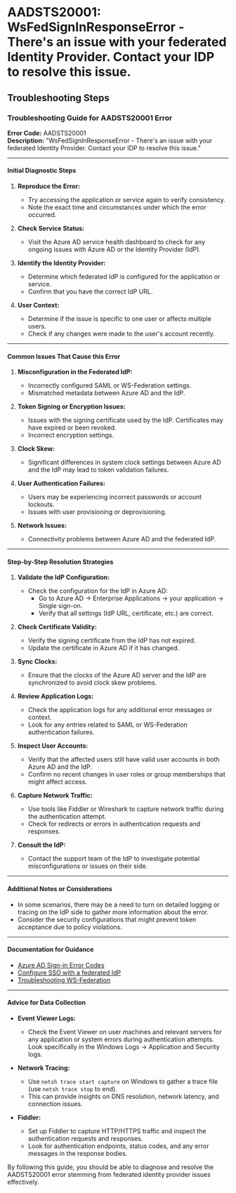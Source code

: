 
# AADSTS20001: WsFedSignInResponseError - There's an issue with your federated Identity Provider. Contact your IDP to resolve this issue.


## Troubleshooting Steps
### Troubleshooting Guide for AADSTS20001 Error

**Error Code:** AADSTS20001  
**Description:** "WsFedSignInResponseError - There's an issue with your federated Identity Provider. Contact your IDP to resolve this issue."

---

#### Initial Diagnostic Steps

1. **Reproduce the Error:**
   - Try accessing the application or service again to verify consistency.
   - Note the exact time and circumstances under which the error occurred.

2. **Check Service Status:**
   - Visit the Azure AD service health dashboard to check for any ongoing issues with Azure AD or the Identity Provider (IdP).

3. **Identify the Identity Provider:**
   - Determine which federated IdP is configured for the application or service.
   - Confirm that you have the correct IdP URL.

4. **User Context:**
   - Determine if the issue is specific to one user or affects multiple users.
   - Check if any changes were made to the user's account recently.

---

#### Common Issues That Cause this Error

1. **Misconfiguration in the Federated IdP:**
   - Incorrectly configured SAML or WS-Federation settings.
   - Mismatched metadata between Azure AD and the IdP.

2. **Token Signing or Encryption Issues:**
   - Issues with the signing certificate used by the IdP. Certificates may have expired or been revoked.
   - Incorrect encryption settings.

3. **Clock Skew:**
   - Significant differences in system clock settings between Azure AD and the IdP may lead to token validation failures.

4. **User Authentication Failures:**
   - Users may be experiencing incorrect passwords or account lockouts.
   - Issues with user provisioning or deprovisioning.

5. **Network Issues:**
   - Connectivity problems between Azure AD and the federated IdP.

---

#### Step-by-Step Resolution Strategies

1. **Validate the IdP Configuration:**
   - Check the configuration for the IdP in Azure AD:
     - Go to Azure AD → Enterprise Applications → your application → Single sign-on.
     - Verify that all settings (IdP URL, certificate, etc.) are correct.

2. **Check Certificate Validity:**
   - Verify the signing certificate from the IdP has not expired.
   - Update the certificate in Azure AD if it has changed.

3. **Sync Clocks:**
   - Ensure that the clocks of the Azure AD server and the IdP are synchronized to avoid clock skew problems.

4. **Review Application Logs:**
   - Check the application logs for any additional error messages or context.
   - Look for any entries related to SAML or WS-Federation authentication failures.

5. **Inspect User Accounts:**
   - Verify that the affected users still have valid user accounts in both Azure AD and the IdP.
   - Confirm no recent changes in user roles or group memberships that might affect access.

6. **Capture Network Traffic:**
   - Use tools like Fiddler or Wireshark to capture network traffic during the authentication attempt.
   - Check for redirects or errors in authentication requests and responses.

7. **Consult the IdP:**
   - Contact the support team of the IdP to investigate potential misconfigurations or issues on their side.

---

#### Additional Notes or Considerations

- In some scenarios, there may be a need to turn on detailed logging or tracing on the IdP side to gather more information about the error.
- Consider the security configurations that might prevent token acceptance due to policy violations.

---

#### Documentation for Guidance

- [Azure AD Sign-in Error Codes](https://learn.microsoft.com/en-us/azure/active-directory/develop/active-directory-error-codes)
- [Configure SSO with a federated IdP](https://learn.microsoft.com/en-us/azure/active-directory/develop/howto-configure-sso-idp)
- [Troubleshooting WS-Federation](https://learn.microsoft.com/en-us/azure/active-directory/develop/active-directory-ws-fed-errors)

---

#### Advice for Data Collection

- **Event Viewer Logs:**
  - Check the Event Viewer on user machines and relevant servers for any application or system errors during authentication attempts. Look specifically in the Windows Logs → Application and Security logs.

- **Network Tracing:**
  - Use `netsh trace start capture` on Windows to gather a trace file (use `netsh trace stop` to end).
  - This can provide insights on DNS resolution, network latency, and connection issues.

- **Fiddler:**
  - Set up Fiddler to capture HTTP/HTTPS traffic and inspect the authentication requests and responses.
  - Look for authentication endpoints, status codes, and any error messages in the response bodies.

By following this guide, you should be able to diagnose and resolve the AADSTS20001 error stemming from federated identity provider issues effectively.